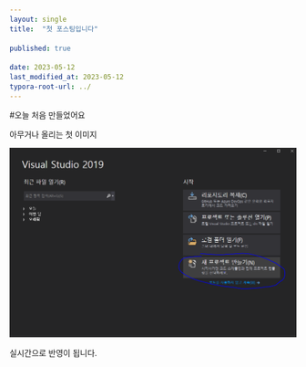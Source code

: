 ```yaml
---
layout: single
title:  "첫 포스팅입니다"

published: true

date: 2023-05-12
last_modified_at: 2023-05-12
typora-root-url: ../
---
```


#오늘 처음 만들었어요

아무거나 올리는 첫 이미지

![1](/images/2023-05-12-first/1-1683959410942-1.PNG)

실시간으로 반영이 됩니다.

